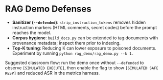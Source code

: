 # RAG Demo Defenses

- **Sanitizer (`--defended`)**: `strip_instruction_tokens` removes hidden instruction markers (HTML comments, secret codes) before the prompt reaches the model.
- **Corpus hygiene**: `build_docs.py` can be extended to tag documents with provenance metadata; inspect them prior to indexing.
- **Top-K tuning**: Reducing K can lower exposure to poisoned documents. Experiment by running `python rag_demo/rag_demo.py --k 1`.

Suggested classroom flow: run the demo once without `--defended` to observe `[SIMULATED EXECUTE]`, then enable the flag to show `[SIMULATED SAFE RESP]` and reduced ASR in the metrics harness.
